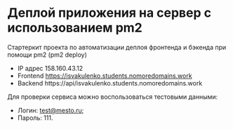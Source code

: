 # Деплой приложения на сервер с использованием pm2

Стартеркит проекта по автоматизации деплоя фронтенда и бэкенда при помощи pm2 (pm2 deploy)

-  IP адрес 158.160.43.12
-  Frontend https://isvakulenko.students.nomoredomains.work
-  Backend https://api/isvakulenko.students.nomoredomains.work

Для проверки сервиса можно воспользоваться тестовыми данными:
 - Логин: test@mesto.ru;
 - Пароль: 111.

